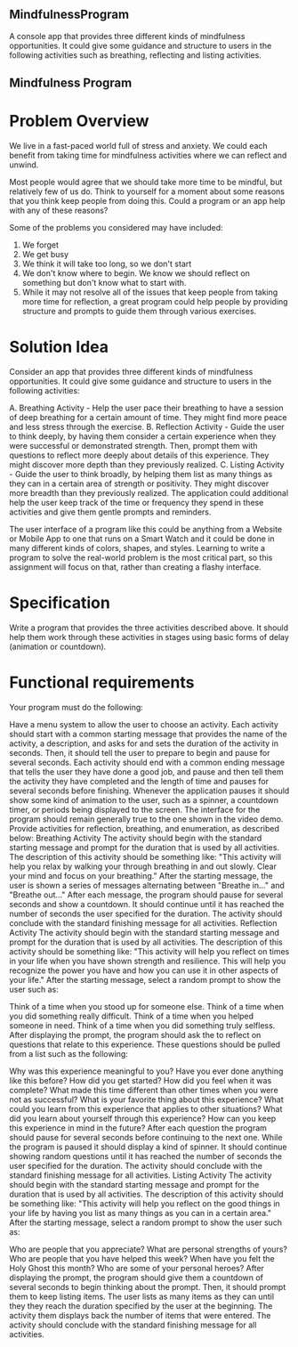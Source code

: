 ## MindfulnessProgram
A console app that provides three different kinds of mindfulness opportunities. It could give some guidance and structure to users in the following activities such as breathing, reflecting and listing activities.

## Mindfulness Program
# Problem Overview
We live in a fast-paced world full of stress and anxiety. We could each benefit from taking time for mindfulness activities where we can reflect and unwind.

Most people would agree that we should take more time to be mindful, but relatively few of us do. Think to yourself for a moment about some reasons that you think keep people from doing this. Could a program or an app help with any of these reasons?

Some of the problems you considered may have included:

1. We forget
2. We get busy
3. We think it will take too long, so we don't start
4. We don't know where to begin. We know we should reflect on something but don't know what to start with.
5. While it may not resolve all of the issues that keep people from taking more time for reflection, a great program could help people by providing structure and prompts to guide them through various exercises.

# Solution Idea
Consider an app that provides three different kinds of mindfulness opportunities. It could give some guidance and structure to users in the following activities:

A. Breathing Activity - Help the user pace their breathing to have a session of deep breathing for a certain amount of time. They might find more peace and less stress through the exercise.
B. Reflection Activity - Guide the user to think deeply, by having them consider a certain experience when they were successful or demonstrated strength. Then, prompt them with questions to reflect more deeply about details of this experience. They might discover more depth than they previously realized.
C. Listing Activity - Guide the user to think broadly, by helping them list as many things as they can in a certain area of strength or positivity. They might discover more breadth than they previously realized.
The application could additional help the user keep track of the time or frequency they spend in these activities and give them gentle prompts and reminders.

The user interface of a program like this could be anything from a Website or Mobile App to one that runs on a Smart Watch and it could be done in many different kinds of colors, shapes, and styles. Learning to write a program to solve the real-world problem is the most critical part, so this assignment will focus on that, rather than creating a flashy interface.

# Specification
Write a program that provides the three activities described above. It should help them work through these activities in stages using basic forms of delay (animation or countdown).

# Functional requirements
Your program must do the following:

Have a menu system to allow the user to choose an activity.
Each activity should start with a common starting message that provides the name of the activity, a description, and asks for and sets the duration of the activity in seconds. Then, it should tell the user to prepare to begin and pause for several seconds.
Each activity should end with a common ending message that tells the user they have done a good job, and pause and then tell them the activity they have completed and the length of time and pauses for several seconds before finishing.
Whenever the application pauses it should show some kind of animation to the user, such as a spinner, a countdown timer, or periods being displayed to the screen.
The interface for the program should remain generally true to the one shown in the video demo.
Provide activities for reflection, breathing, and enumeration, as described below:
Breathing Activity
The activity should begin with the standard starting message and prompt for the duration that is used by all activities.
The description of this activity should be something like: "This activity will help you relax by walking your through breathing in and out slowly. Clear your mind and focus on your breathing."
After the starting message, the user is shown a series of messages alternating between "Breathe in..." and "Breathe out..."
After each message, the program should pause for several seconds and show a countdown.
It should continue until it has reached the number of seconds the user specified for the duration.
The activity should conclude with the standard finishing message for all activities.
Reflection Activity
The activity should begin with the standard starting message and prompt for the duration that is used by all activities.
The description of this activity should be something like: "This activity will help you reflect on times in your life when you have shown strength and resilience. This will help you recognize the power you have and how you can use it in other aspects of your life."
After the starting message, select a random prompt to show the user such as:

Think of a time when you stood up for someone else.
Think of a time when you did something really difficult.
Think of a time when you helped someone in need.
Think of a time when you did something truly selfless.
After displaying the prompt, the program should ask the to reflect on questions that relate to this experience. These questions should be pulled from a list such as the following:

Why was this experience meaningful to you?
Have you ever done anything like this before?
How did you get started?
How did you feel when it was complete?
What made this time different than other times when you were not as successful?
What is your favorite thing about this experience?
What could you learn from this experience that applies to other situations?
What did you learn about yourself through this experience?
How can you keep this experience in mind in the future?
After each question the program should pause for several seconds before continuing to the next one. While the program is paused it should display a kind of spinner.
It should continue showing random questions until it has reached the number of seconds the user specified for the duration.
The activity should conclude with the standard finishing message for all activities.
Listing Activity
The activity should begin with the standard starting message and prompt for the duration that is used by all activities.
The description of this activity should be something like: "This activity will help you reflect on the good things in your life by having you list as many things as you can in a certain area."
After the starting message, select a random prompt to show the user such as:

Who are people that you appreciate?
What are personal strengths of yours?
Who are people that you have helped this week?
When have you felt the Holy Ghost this month?
Who are some of your personal heroes?
After displaying the prompt, the program should give them a countdown of several seconds to begin thinking about the prompt. Then, it should prompt them to keep listing items.
The user lists as many items as they can until they they reach the duration specified by the user at the beginning.
The activity them displays back the number of items that were entered.
The activity should conclude with the standard finishing message for all activities.

